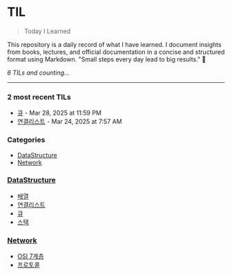 # TIL
> Today I Learned

This repository is a daily record of what I have learned.
I document insights from books, lectures, and official documentation in a concise and structured format using Markdown.
"Small steps every day lead to big results." 🚀


_6 TILs and counting..._

---

### 2 most recent TILs

- [큐](DataStructure/Queue.md) - Mar 28, 2025 at 11:59 PM
- [연결리스트](DataStructure/LinkedList.md) - Mar 24, 2025 at 7:57 AM

### Categories

- [DataStructure](#datastructure)
- [Network](#network)

### [DataStructure](#datastructure)
- [배열](DataStructure/Array.md)
- [연결리스트](DataStructure/LinkedList.md)
- [큐](DataStructure/Queue.md)
- [스택](DataStructure/Stack.md)

### [Network](#network)
- [OSI 7계층](Network/7_OSI_layers.md)
- [프로토콜](Network/Protocol.md)


